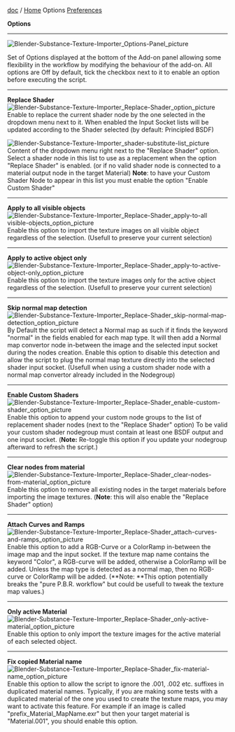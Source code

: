 [doc](../doc) / [Home](Home.md) Options [Preferences](Preferences.md)

**Options**

***

![Blender-Substance-Texture-Importer_Options-Panel_picture](http://kos-design.com/images/wikipics/Options.png  "Options_Panel")

Set of Options displayed at the bottom of the Add-on panel allowing some flexibility in the workflow by modifying the behaviour of the add-on.
All options are Off by default, tick the checkbox next to it to enable an option before executing the script.

***
**Replace Shader**\
![Blender-Substance-Texture-Importer_Replace-Shader_option_picture](http://kos-design.com/images/wikipics/replace-shader.png  "Replace Shader option")\
Enable to replace the current shader node by the one selected in the dropdown menu next to it. When enabled the Input Socket lists will be updated according to the Shader selected (by default: Principled BSDF)

 ![Blender-Substance-Texture-Importer_shader-substitute-list_picture](http://kos-design.com/images/wikipics/shader-substitute-list.png  "shader-substitute-list")\
 Content of the dropdown menu right next to the "Replace Shader" option.
Select a shader node in this list to use as a replacement when the option "Replace Shader" is enabled. 
(or if no valid shader node is connected to a material output node in the target Material)
**Note**: to have your Custom Shader Node to appear in this list you must enable the option "Enable Custom Shader"

***

**Apply to all visible objects**\
![Blender-Substance-Texture-Importer_Replace-Shader_apply-to-all visible-objects_option_picture](http://kos-design.com/images/wikipics/apply-to-all-visible-objects.png  "option_apply-to-all visible-objects")\
Enable this option to import the texture images on all visible object regardless of the selection. (Usefull to preserve your current selection)


***

**Apply to active object only**\
![Blender-Substance-Texture-Importer_Replace-Shader_apply-to-active-object-only_option_picture](http://kos-design.com/images/wikipics/apply-to-active-object-only.png  "option_apply-to-active-object-only")\
Enable this option to import the texture images only for the active object regardless of the selection. (Usefull to preserve your current selection) 


***

**Skip normal map detection**\
![Blender-Substance-Texture-Importer_Replace-Shader_skip-normal-map-detection_option_picture](http://kos-design.com/images/wikipics/skip-normal-map-detection.png  "option_skip-normal-map-detection")\
By Default the script will detect a Normal map as such if it finds the keyword "normal" in the fields enabled for each map type. It will then add a Normal map convertor node in-between the image and the selected input socket during the nodes creation.
Enable this option to disable this detection and allow the script to plug the normal map texture directly into the selected shader input socket. (Usefull when using a custom shader node with a normal map convertor already included in the Nodegroup) 

***

**Enable Custom Shaders**\
![Blender-Substance-Texture-Importer_Replace-Shader_enable-custom-shader_option_picture](http://kos-design.com/images/wikipics/enable-custom-shader.png "option_enable-custom-shader")\
Enable this option to append your custom node groups to the list of replacement shader nodes (next to the "Replace Shader" option)
To be valid your custom shader nodegroup must contain at least one BSDF output and one input socket. 
(**Note:** Re-toggle this option if you update your nodegroup afterward to refresh the script.)

***

**Clear nodes from material**\
![Blender-Substance-Texture-Importer_Replace-Shader_clear-nodes-from-material_option_picture](http://kos-design.com/images/wikipics/clear-nodes-from-material.png "option_clear-nodes-from-material")\
Enable this option to remove all existing nodes in the target materials before importing the image textures. 
(**Note**: this will also enable the "Replace Shader" option)

***

**Attach Curves and Ramps**\
![Blender-Substance-Texture-Importer_Replace-Shader_attach-curves-and-ramps_option_picture](http://kos-design.com/images/wikipics/attach-curves-and-ramps.png  "option_attach-curves-and-ramps")\
Enable this option to add a RGB-Curve or a ColorRamp in-between the image map and the input socket. If the texture map name contains the keyword "Color", a RGB-curve will be added, otherwise a ColorRamp will be added. Unless the map type is detected as a normal map, then no RGB-curve or ColorRamp will be added.
(**Note: **This option potentially breaks the "pure P.B.R. workflow" but could be usefull to tweak the texture map values.) 

***

**Only active Material**\
![Blender-Substance-Texture-Importer_Replace-Shader_only-active-material_option_picture](http://kos-design.com/images/wikipics/only-active-material.png  "option_only-active-material")\
Enable this option to only import the texture images for the active material of each selected object.
***

**Fix copied Material name**\
![Blender-Substance-Texture-Importer_Replace-Shader_fix-material-name_option_picture](http://kos-design.com/images/wikipics/fix-material-name.png  "option_fix-material-name")\
Enable this option to allow the script to ignore the .001, .002 etc. suffixes in duplicated material names.
Typically, if you are making some tests with a duplicated material of the one you used to create the texture maps, you may want to activate this feature. For example if an image is called "prefix_Material_MapName.exr" but then your target material is "Material.001", you should enable this option.
